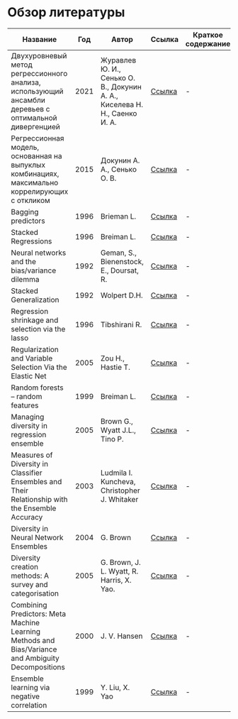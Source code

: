 # Обзор литературы

| Название | Год |Автор | Ссылка | Краткое содержание |
| -------- |---- | ----- | ------ | ---- |
| Двухуровневый метод регрессионного анализа, использующий ансамбли деревьев с оптимальной дивергенцией | 2021 | Журавлев Ю. И., Сенько О. В., Докунин А. А., Киселева Н. Н., Саенко И. А. | [Ссылка](https://www.mathnet.ru/links/6d250414d7dc3fec484ed3c8a8396041/danma192.pdf) | - |
| Регрессионная модель, основанная на выпуклых комбинациях, максимально коррелирующих с откликом | 2015 | Докунин А. А., Сенько О. В. | [Ссылка](https://www.mathnet.ru/links/d572e7e5058c462a83af94c3280ebf81/zvmmf10179.pdf) | - |
| Bagging predictors | 1996 | Brieman L.| [Ссылка](https://link.springer.com/article/10.1007/BF00058655) | - |
| Stacked Regressions | 1996 | Breiman L. | [Ссылка](https://link.springer.com/article/10.1007/BF00117832) | - |
| Neural networks and the bias/variance dilemma | 1992 | Geman, S., Bienenstock, E., Doursat, R. | [Ссылка](http://doursat.free.fr/docs/Geman_Bienenstock_Doursat_1992_bv_NeurComp.pdf) | - |
| Stacked Generalization | 1992 | Wolpert D.H. | [Ссылка](https://www.sciencedirect.com/science/article/abs/pii/S0893608005800231?via%3Dihub) | - |
| Regression shrinkage and selection via the lasso | 1996 | Tibshirani R. | [Ссылка](https://webdoc.agsci.colostate.edu/koontz/arec-econ535/papers/Tibshirani%20(JRSS-B%201996).pdf) | - |
| Regularization and Variable Selection Via the Elastic Net | 2005 | Zou H., Hastie T. | [Ссылка](https://academic.oup.com/jrsssb/article/67/2/301/7109482) | - |
| Random forests – random features | 1999 | Breiman L. | [Ссылка](https://www.stat.berkeley.edu/~breiman/random-forests.pdf) | - |
| Managing diversity in regression ensemble | 2005 | Brown G., Wyatt J.L., Tino P. | [Ссылка](https://dl.acm.org/doi/pdf/10.5555/1046920.1194899) | - |
| Measures of Diversity in Classifier Ensembles and Their Relationship with the Ensemble Accuracy | 2003 |  Ludmila I. Kuncheva, Christopher J. Whitaker  | [Ссылка](https://link.springer.com/article/10.1023/A:1022859003006) | - |
| Diversity in Neural Network Ensembles | 2004 | G. Brown | [Ссылка](https://citeseerx.ist.psu.edu/document?repid=rep1&type=pdf&doi=b2329bfeaff2c9edbe4891ad56e4a4e03ad4fa59) | - |
| Diversity creation methods: A survey and categorisation | 2005 | G. Brown, J. L. Wyatt, R. Harris, X. Yao.  | [Ссылка](https://www.cs.bham.ac.uk/~xin/papers/diversitysurvey.pdf) | - |
| Combining Predictors: Meta Machine Learning Methods and Bias/Variance and Ambiguity Decompositions | 2000 | J. V. Hansen | [Ссылка](https://tidsskrift.dk/daimipb/article/view/7203/6148) | - |
| Ensemble learning via negative correlation | 1999 | Y. Liu, X. Yao | [Ссылка](https://citeseerx.ist.psu.edu/document?repid=rep1&type=pdf&doi=5d903630f3c2bf8bd3f6a2c5a36f988ca6bd41ff) | - |

